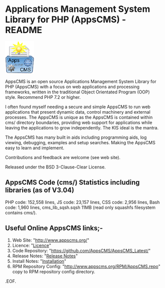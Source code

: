 Applications Management System Library for PHP (AppsCMS) - README
=========================================================
<!-- _SVN_build: $Id: README.md 3230 2023-02-24 06:43:21Z robert0609 $ -->

![AppsCMS Logo](cms/images/AppsCMS_logo_small.gif)

AppsCMS is an open source Applications Management System Library for PHP (AppsCMS) with a focus on web applications and
processing frameworks, written in the traditional Object Orientated Program (OOP) style.
Recommend PHP 7.2 or higher.

I often found myself needing a secure and simple AppsCMS to run web applications that present dynamic data,
control machinery and external processes. The AppsCMS is unique as the AppsCMS is contained within cms/ directory
boundaries, providing web support for applications while leaving the applications to grow independently.
The KIS ideal is the mantra.

The AppsCMS has many built in aids including programming aids, log viewing, debugging, examples and setup searches.
Making the AppsCMS easy to learn and implement.

Contributions and feedback are welcome (see web site).

Released under the BSD 3-Clause-Clear License.

AppsCMS Code (cms/) Statistics including libraries	(as of V3.04)
-----------------------------------------------------------------
PHP code: 152,558 lines,
JS code: 23,157 lines,
CSS code: 2,956 lines,
Bash code: 1,960 lines,
cms_lib_sqsh.sqsh 11MB (read only squashfs filesystem contains cms/).

Useful Online AppsCMS links;-
-----------------------------
1. Web Site: "http://www.appscms.org/"
2. Licence: "[Licence](http://www.appscms.org/index.php?cms_action=cms_text_view&uri=cms%2FLICENCE.txt)"
3. Code Repository: "https://github.com/AppsCMS/AppsCMS_Latest/"
4. Release Notes: "[Release Notes](http://www.appscms.org/index.php?cms_action=cms_text_view&uri=cms%2FReleaseNotes.md)"
5. Install Notes: "[Installation](http://www.appscms.org/index.php?cms_action=cms_text_view&uri=cms%2FInstallation.md)"
6. RPM Repository Config: "http://www.appscms.org/RPM/AppsCMS.repo" copy to RPM repository config directory.

.EOF.
